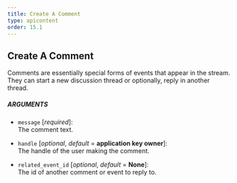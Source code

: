 ```yaml
---
title: Create A Comment
type: apicontent
order: 15.1
---
```


## Create A Comment
Comments are essentially special forms of events that appear in the stream. They can start a new discussion thread or optionally, reply in another thread.

##### ARGUMENTS
* `message` [*required*]:  
    The comment text.

* `handle` [*optional*, *default* = **application key owner**]:  
    The handle of the user making the comment.

* `related_event_id` [*optional*, *default* = **None**]:  
    The id of another comment or event to reply to.


